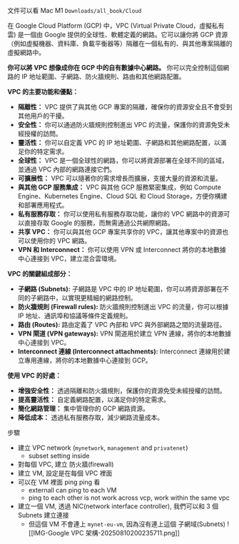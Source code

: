文件可以看  Mac M1  `Downloads/all_book/Cloud`


在 Google Cloud Platform (GCP) 中，VPC (Virtual Private Cloud，虛擬私有雲) 是一個由 Google 提供的全球性、軟體定義的網路。它可以讓你將 GCP 資源（例如虛擬機器、資料庫、負載平衡器等）隔離在一個私有的、與其他專案隔離的虛擬網路中。

**你可以將 VPC 想像成你在 GCP 中的自有數據中心網路。** 你可以完全控制這個網路的 IP 地址範圍、子網路、防火牆規則、路由和其他網路配置。

**VPC 的主要功能和優點：**

* **隔離性：** VPC 提供了與其他 GCP 專案的隔離，確保你的資源安全且不會受到其他用戶的干擾。
* **安全性：** 你可以通過防火牆規則控制進出 VPC 的流量，保護你的資源免受未經授權的訪問。
* **靈活性：** 你可以自定義 VPC 的 IP 地址範圍、子網路和其他網路配置，以滿足你的特定需求。
* **全球性：** VPC 是一個全球性的網路，你可以將資源部署在全球不同的區域，並通過 VPC 內部的網路連接它們。
* **可擴展性：** VPC 可以隨著你的需求增長而擴展，支援大量的資源和流量。
* **與其他 GCP 服務集成：** VPC 與其他 GCP 服務緊密集成，例如 Compute Engine、Kubernetes Engine、Cloud SQL 和 Cloud Storage，方便你構建和部署應用程式。
* **私有服務存取：**  你可以使用私有服務存取功能，讓你的 VPC 網路中的資源可以直接存取 Google 的服務，而無需通過公共網際網路。
* **共享 VPC：**  你可以與其他 GCP 專案共享你的 VPC，讓其他專案中的資源也可以使用你的 VPC 網路。
* **VPN 和 Interconnect：**  你可以使用 VPN 或 Interconnect 將你的本地數據中心連接到 VPC，建立混合雲環境。


**VPC 的關鍵組成部分：**

* **子網路 (Subnets):**  子網路是 VPC 中的 IP 地址範圍，你可以將資源部署在不同的子網路中，以實現更精細的網路控制。
* **防火牆規則 (Firewall rules):**  防火牆規則控制進出 VPC 的流量，你可以根據 IP 地址、通訊埠和協議等條件定義規則。
* **路由 (Routes):**  路由定義了 VPC 內部和 VPC 與外部網路之間的流量路徑。
* **VPN 閘道 (VPN gateways):**  VPN 閘道用於建立 VPN 連線，將你的本地數據中心連接到 VPC。
* **Interconnect 連線 (Interconnect attachments):**  Interconnect 連線用於建立專用連線，將你的本地數據中心連接到 GCP。


**使用 VPC 的好處：**

* **增強安全性：**  透過隔離和防火牆規則，保護你的資源免受未經授權的訪問。
* **提高靈活性：**  自定義網路配置，以滿足你的特定需求。
* **簡化網路管理：**  集中管理你的 GCP 網路資源。
* **降低成本：**  透過私有服務存取，減少網路流量成本。




步驟
- 建立 VPC network (`mynetwork`, `management` and `privatenet`)
	- subset setting inside
- 對每個 VPC, 建立 防火牆(firewall)
- 建立 VM, 設定是在每個 VPC 裡面
- 可以在 VM 裡面 ping ping 看
	- externall can ping to each VM
	- ping to each other is not work across vcp, work within the same vpc
- 建立一個 VM, 透過 NIC(network interface controller), 我們可以和 3 個 Subnets 建立連接
	- 但這個 VM 不會連上 `mynet-eu-vm`, 因為沒有連上這個 子網域(Subnets)
![[IMG-Google VPC 架構-20250810200235711.png]]